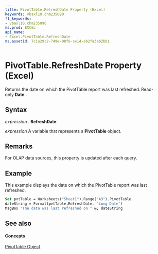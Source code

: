 ```yaml
---
title: PivotTable.RefreshDate Property (Excel)
keywords: vbaxl10.chm235090
f1_keywords:
- vbaxl10.chm235090
ms.prod: EXCEL
api_name:
- Excel.PivotTable.RefreshDate
ms.assetid: 7c1a29c2-749e-98f8-ae14-eb2fa3ab2bb1
---
```



# PivotTable.RefreshDate Property (Excel)

Returns the date on which the PivotTable report was last refreshed. Read-only  **Date** .


## Syntax

 _expression_ . **RefreshDate**

 _expression_ A variable that represents a **PivotTable** object.


## Remarks

For OLAP data sources, this property is updated after each query.


## Example

This example displays the date on which the PivotTable report was last refreshed.


```vb
Set pvtTable = Worksheets("Sheet1").Range("A3").PivotTable 
dateString = Format(pvtTable.RefreshDate, "Long Date") 
MsgBox "The data was last refreshed on " &; dateString
```


## See also


#### Concepts


[PivotTable Object](pivottable-object-excel.md)

